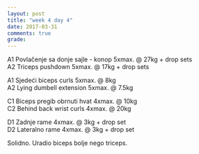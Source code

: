 ```yaml
---
layout: post
title: "week 4 day 4"
date: 2017-03-31
comments: true
grade:
---
```


A1 Povlačenje sa donje sajle - konop 5xmax. @ 27kg + drop sets       
A2 Triceps pushdown 5xmax. @ 17kg + drop sets     

A1 Sjedeći biceps curls 5xmax. @ 8kg      
A2 Lying dumbell extension 5xmax. @ 7.5kg            

C1 Biceps pregib obrnuti hvat 4xmax. @ 10kg     
C2 Behind back wrist curls 4xmax. @ 20kg        

D1 Zadnje rame 4xmax. @ 3kg + drop set   
D2 Lateralno rame 4xmax. @ 3kg + drop set   

Solidno. Uradio biceps bolje nego triceps. 
